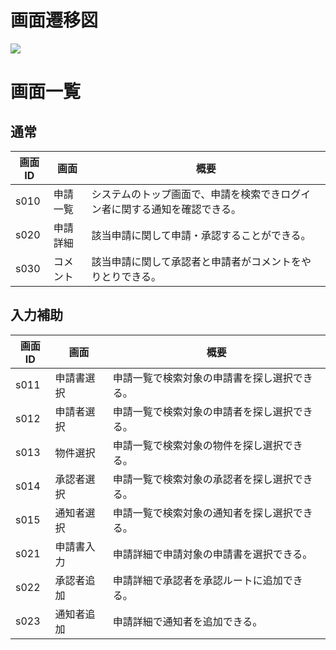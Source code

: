 # 画面遷移図

![](010_画面遷移.png)

# 画面一覧

## 通常

|画面ID|画面|概要|
|---|---|---|
|s010|申請一覧|システムのトップ画面で、申請を検索できログイン者に関する通知を確認できる。|
|s020|申請詳細|該当申請に関して申請・承認することができる。|
|s030|コメント|該当申請に関して承認者と申請者がコメントをやりとりできる。|

## 入力補助

|画面ID|画面|概要|
|---|---|---|
|s011|申請書選択|申請一覧で検索対象の申請書を探し選択できる。|
|s012|申請者選択|申請一覧で検索対象の申請者を探し選択できる。|
|s013|物件選択|申請一覧で検索対象の物件を探し選択できる。|
|s014|承認者選択|申請一覧で検索対象の承認者を探し選択できる。|
|s015|通知者選択|申請一覧で検索対象の通知者を探し選択できる。|
|s021|申請書入力|申請詳細で申請対象の申請書を選択できる。|
|s022|承認者追加|申請詳細で承認者を承認ルートに追加できる。|
|s023|通知者追加|申請詳細で通知者を追加できる。|
